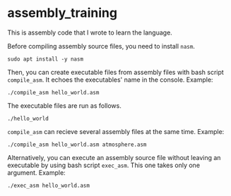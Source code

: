 # assembly_training
This is assembly code that I wrote to learn the language.

Before compiling assembly source files, you need to install `nasm`.
```
sudo apt install -y nasm
```

Then, you can create executable files from assembly files with bash script
`compile_asm`. It echoes the executables' name in the console. Example:
```
./compile_asm hello_world.asm
```

The executable files are run as follows.
```
./hello_world
```

`compile_asm` can recieve several assembly files at the same time. Example:
```
./compile_asm hello_world.asm atmosphere.asm
```

Alternatively, you can execute an assembly source file without leaving an
executable by using bash script `exec_asm`. This one takes only one argument.
Example:
```
./exec_asm hello_world.asm
```
